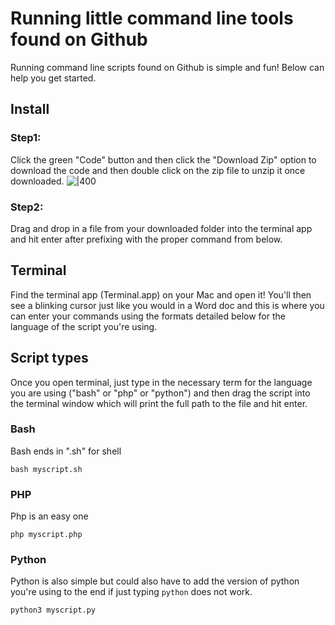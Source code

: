 # Running little command line tools found on Github

Running command line scripts found on Github is simple and fun! Below can help you get started. 

## Install

### Step1: 
Click the green "Code" button and then click the "Download Zip" option to download the code and then double click on the zip file to unzip it once downloaded. 
![|400](https://drive.google.com/uc?id=1UmrAM3eR4dN0awcnePhG-BtP4mDUORZr)

### Step2: 
Drag and drop in a file from your downloaded folder into the terminal app and hit enter after prefixing with the proper command from below. 

## Terminal
Find the terminal app (Terminal.app) on your Mac and open it! You'll then see a blinking cursor just like you would in a Word doc and this is where you can enter your commands using the formats detailed below for the language of the script you're using. 

## Script types
Once you open terminal, just type in the necessary term for the language you are using ("bash" or "php" or "python") and then drag the script into the terminal window which will print the full path to the file and hit enter. 

### Bash
Bash ends in ".sh" for shell 
```
bash myscript.sh
```

### PHP
Php is an easy one
```
php myscript.php
```

### Python
Python is also simple but could also have to add the version of python you're using to the end if just typing  `python` does not work. 
```
python3 myscript.py
```


